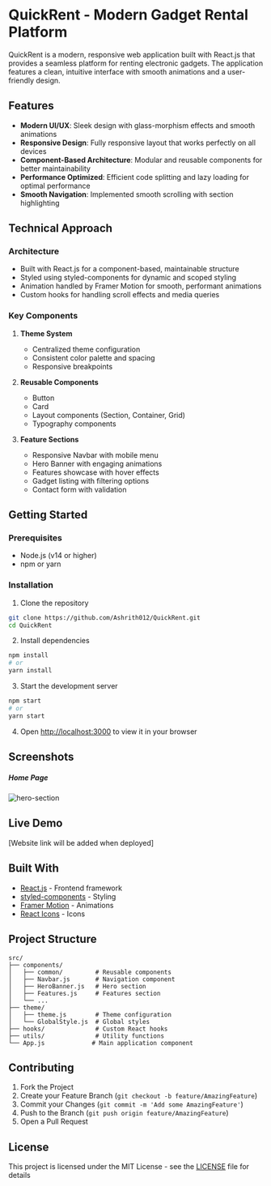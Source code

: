 # QuickRent - Modern Gadget Rental Platform

QuickRent is a modern, responsive web application built with React.js that provides a seamless platform for renting electronic gadgets. The application features a clean, intuitive interface with smooth animations and a user-friendly design.

## Features

- **Modern UI/UX**: Sleek design with glass-morphism effects and smooth animations
- **Responsive Design**: Fully responsive layout that works perfectly on all devices
- **Component-Based Architecture**: Modular and reusable components for better maintainability
- **Performance Optimized**: Efficient code splitting and lazy loading for optimal performance
- **Smooth Navigation**: Implemented smooth scrolling with section highlighting

## Technical Approach

### Architecture
- Built with React.js for a component-based, maintainable structure
- Styled using styled-components for dynamic and scoped styling
- Animation handled by Framer Motion for smooth, performant animations
- Custom hooks for handling scroll effects and media queries

### Key Components
1. **Theme System**
   - Centralized theme configuration
   - Consistent color palette and spacing
   - Responsive breakpoints

2. **Reusable Components**
   - Button
   - Card
   - Layout components (Section, Container, Grid)
   - Typography components

3. **Feature Sections**
   - Responsive Navbar with mobile menu
   - Hero Banner with engaging animations
   - Features showcase with hover effects
   - Gadget listing with filtering options
   - Contact form with validation

## Getting Started

### Prerequisites
- Node.js (v14 or higher)
- npm or yarn

### Installation

1. Clone the repository
```bash
git clone https://github.com/Ashrith012/QuickRent.git
cd QuickRent
```

2. Install dependencies
```bash
npm install
# or
yarn install
```

3. Start the development server
```bash
npm start
# or
yarn start
```

4. Open [http://localhost:3000](http://localhost:3000) to view it in your browser

## Screenshots

##### Home Page
![hero-section](https://github.com/user-attachments/assets/6bc71de2-8684-48c5-a60c-e2f994afec63)



## Live Demo

[Website link will be added when deployed]

## Built With

- [React.js](https://reactjs.org/) - Frontend framework
- [styled-components](https://styled-components.com/) - Styling
- [Framer Motion](https://www.framer.com/motion/) - Animations
- [React Icons](https://react-icons.github.io/react-icons/) - Icons

## Project Structure

```
src/
├── components/
│   ├── common/         # Reusable components
│   ├── Navbar.js       # Navigation component
│   ├── HeroBanner.js   # Hero section
│   ├── Features.js     # Features section
│   └── ...
├── theme/
│   ├── theme.js        # Theme configuration
│   └── GlobalStyle.js  # Global styles
├── hooks/              # Custom React hooks
├── utils/              # Utility functions
└── App.js             # Main application component
```

## Contributing

1. Fork the Project
2. Create your Feature Branch (`git checkout -b feature/AmazingFeature`)
3. Commit your Changes (`git commit -m 'Add some AmazingFeature'`)
4. Push to the Branch (`git push origin feature/AmazingFeature`)
5. Open a Pull Request

## License

This project is licensed under the MIT License - see the [LICENSE](LICENSE) file for details
